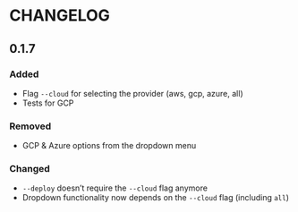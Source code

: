 # CHANGELOG

## 0.1.7

### Added
- Flag `--cloud` for selecting the provider (aws, gcp, azure, all)
- Tests for GCP

### Removed
- GCP & Azure options from the dropdown menu

### Changed
- `--deploy` doesn’t require the `--cloud` flag anymore
- Dropdown functionality now depends on the `--cloud` flag (including `all`)